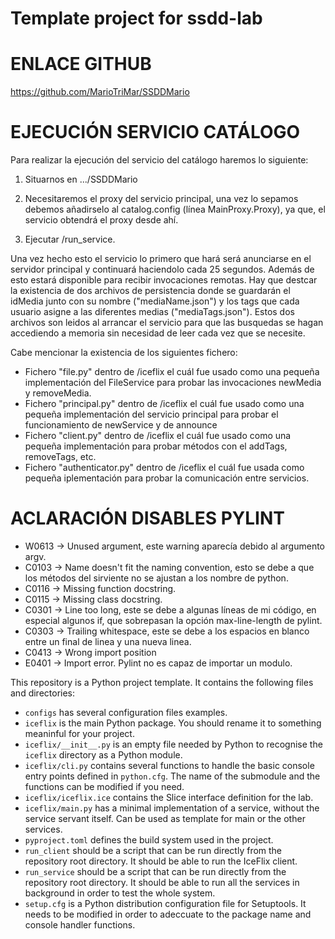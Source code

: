 # Template project for ssdd-lab

# ENLACE GITHUB
https://github.com/MarioTriMar/SSDDMario


# EJECUCIÓN SERVICIO CATÁLOGO
Para realizar la ejecución del servicio del catálogo haremos lo siguiente:

1. Situarnos en .../SSDDMario

2. Necesitaremos el proxy del servicio principal, una vez lo sepamos debemos añadirselo al catalog.config (línea MainProxy.Proxy), ya que,
el servicio obtendrá el proxy desde ahí.

3. Ejecutar /run_service. 

Una vez hecho esto el servicio lo primero que hará será anunciarse en el servidor principal y continuará haciendolo cada 25 segundos.
Además de esto estará disponible para recibir invocaciones remotas.
Hay que destcar la existencia de dos archivos de persistencia donde se guardarán el idMedia junto con su nombre ("mediaName.json") y los tags que cada usuario asigne a las diferentes medias ("mediaTags.json").
Estos dos archivos son leidos al arrancar el servicio para que las busquedas se hagan accediendo a memoria sin necesidad de leer cada vez 
que se necesite.

Cabe mencionar la existencia de los siguientes fichero:
 - Fichero "file.py" dentro de /iceflix el cuál fue usado como una  pequeña implementación del FileService para probar las invocaciones newMedia y removeMedia.
 - Fichero "principal.py" dentro de /iceflix el cuál fue usado como una pequeña implementación del servicio principal para probar el funcionamiento de newService y de announce
 - Fichero "client.py" dentro de /iceflix el cuál fue usado como una pequeña implementación para probar métodos con el addTags, removeTags, etc.
 - Fichero "authenticator.py" dentro de /iceflix el cuál fue usada como pequeña iplementación para probar la comunicación entre servicios.



# ACLARACIÓN DISABLES PYLINT
- W0613 -> Unused argument, este warning aparecía debido al argumento argv.
- C0103 -> Name doesn't fit the naming convention, esto se debe a que los métodos del sirviente no se ajustan a los nombre de python.
- C0116 -> Missing function docstring.
- C0115 -> Missing class docstring.
- C0301 -> Line too long, este se debe a algunas líneas de mi código, en especial algunos if, que sobrepasan la opción max-line-length de pylint.
- C0303 -> Trailing whitespace, este se debe a los espacios en blanco entre un final de linea y una nueva linea.
- C0413 -> Wrong import position
- E0401 -> Import error. Pylint no es capaz de importar un modulo.



This repository is a Python project template.
It contains the following files and directories:

- `configs` has several configuration files examples.
- `iceflix` is the main Python package.
  You should rename it to something meaninful for your project.
- `iceflix/__init__.py` is an empty file needed by Python to
  recognise the `iceflix` directory as a Python module.
- `iceflix/cli.py` contains several functions to handle the basic console entry points
  defined in `python.cfg`.
  The name of the submodule and the functions can be modified if you need.
- `iceflix/iceflix.ice` contains the Slice interface definition for the lab.
- `iceflix/main.py` has a minimal implementation of a service,
  without the service servant itself.
  Can be used as template for main or the other services.
- `pyproject.toml` defines the build system used in the project.
- `run_client` should be a script that can be run directly from the
  repository root directory. It should be able to run the IceFlix
  client.
- `run_service` should be a script that can be run directly from the
  repository root directory. It should be able to run all the services
  in background in order to test the whole system.
- `setup.cfg` is a Python distribution configuration file for Setuptools.
  It needs to be modified in order to adeccuate to the package name and
  console handler functions.
